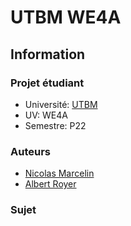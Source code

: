 # UTBM WE4A

## Information

### Projet étudiant

- Université: [UTBM](http://www.utbm.fr/)
- UV: WE4A
- Semestre: P22

### Auteurs

- [Nicolas Marcelin](https://github.com/nic0c0)
- [Albert Royer](https://github.com/Rarynn)

### Sujet


